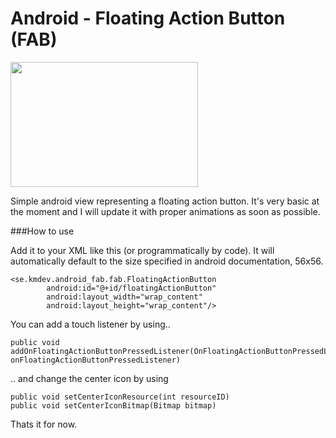 # Android - Floating Action Button (FAB)
<img src="http://kmdev.se/img/gh-fab.png" width="300" height="200" />

Simple android view representing a floating action button. It's very basic at the moment and I will update it with proper animations as soon as possible. 

###How to use

Add it to your XML like this (or programmatically by code). It will automatically default to the size specified in android documentation, 56x56.

```
<se.kmdev.android_fab.fab.FloatingActionButton
        android:id="@+id/floatingActionButton"
        android:layout_width="wrap_content"
        android:layout_height="wrap_content"/>
```

You can add a touch listener by using..
```
public void addOnFloatingActionButtonPressedListener(OnFloatingActionButtonPressedListener onFloatingActionButtonPressedListener)
```

.. and change the center icon by using
```
public void setCenterIconResource(int resourceID)
public void setCenterIconBitmap(Bitmap bitmap)
```

Thats it for now.

